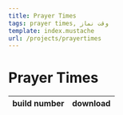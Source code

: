 ```yaml
---
title: Prayer Times
tags: prayer times, وقت نماز
template: index.mustache
url: /projects/prayertimes
---
```


# Prayer Times

|build number| download |
|------------|----------|